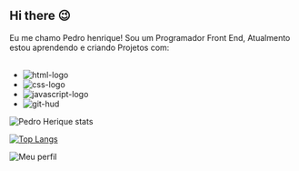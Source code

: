 ## Hi there :wink:

Eu me chamo Pedro henrique! Sou um Programador Front End, Atualmento estou aprendendo e criando Projetos com:
<br>
<br>

- <img src="https://img.shields.io/badge/HTML5-E34F26?style=for-the-badge&logo=html5&logoColor=white" alt="html-logo" />

- <img src="https://img.shields.io/badge/CSS3-1572B6?style=for-the-badge&logo=css3&logoColor=white" alt="css-logo" />


- <img src="https://img.shields.io/badge/JavaScript-323330?style=for-the-badge&logo=javascript&logoColor=F7DF1E" alt="javascript-logo" />

- <img src="https://img.shields.io/badge/GitHub-100000?style=for-the-badge&logo=github&logoColor=white" alt="git-hud" />


![Pedro Herique stats](https://github-readme-stats.vercel.app/api?username=pedro-fsilva&show_icons=true&theme=radical)

[![Top Langs](https://github-readme-stats.vercel.app/api/top-langs/?username=pedro-fsilva)](https://github.com/anuraghazra/github-readme-stats)

![Meu perfil](https://komarev.com/ghpvc/?username=pedro-fsilva)


